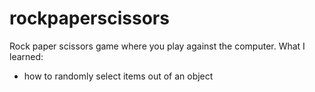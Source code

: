 # rockpaperscissors
Rock paper scissors game where you play against the computer. 
What I learned:
- how to randomly select items out of an object
